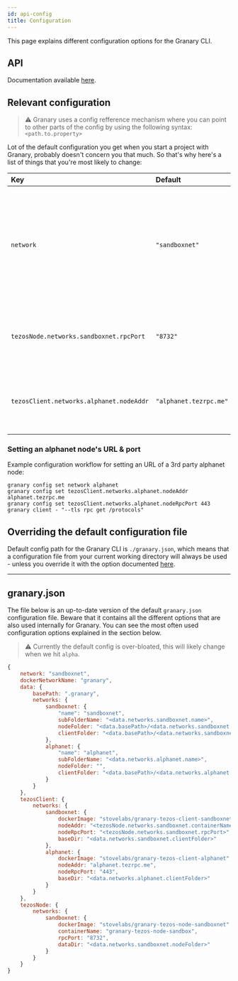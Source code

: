 ```yaml
---
id: api-config
title: Configuration
---
```


This page explains different configuration options for the Granary CLI.

## API

Documentation available [here](api-cli-commands.md#config).

## Relevant configuration

> ⚠️ Granary uses a config refference mechanism where you can point to other parts of the config by using the following syntax: `<path.to.property>`

Lot of the default configuration you get when you start a project with Granary, probably doesn't concern you that much. So that's why here's a list of things that you're most likely to change:

<div class="configuration-table">

|Key |Default |Available |Description|
|:---|:---|:---|:---|
|`network`   | `"sandboxnet"`   |`"sandboxnet"` `"alphanet"`   | Network name used for the node, client, config options etc., update this based on which network you're trying to work with.|
|`tezosNode.networks.sandboxnet.rpcPort`|`"8732"` | Whatever HTTP port your machine allows | Port number used to serve RPC services from the sandboxnet node|
|`tezosClient.networks.alphanet.nodeAddr` |`"alphanet.tezrpc.me"` | Any HTTP/HTTPS URL of an alphanet Tezos node | URL representing an alphanet Tezos node that the client will connect to|

</div>

### Setting an alphanet node's URL & port

Example configuration workflow for setting an URL of a 3rd party alphanet node:

```sh-session
granary config set network alphanet
granary config set tezosClient.networks.alphanet.nodeAddr alphanet.tezrpc.me
granary config set tezosClient.networks.alphanet.nodeRpcPort 443
granary client - "--tls rpc get /protocols" 
```

## Overriding the default configuration file

Default config path for the Granary CLI is `./granary.json`, which means that a configuration file from your current working directory will always be used - unless you override it with the option documented [here](api-cli-commands.md#setting-a-custom-config-path).


---


## granary.json

The file below is an up-to-date version of the default `granary.json` configuration file. Beware that it contains all the different options that are also used internally for Granary. You can see the most often used configuration options explained in the section below.

> ⚠️ Currently the default config is over-bloated, this will likely change when we hit `alpha`.


```js
{
    network: "sandboxnet",
    dockerNetworkName: "granary",
    data: {
        basePath: ".granary",
        networks: {
            sandboxnet: {
                "name": "sandboxnet",
                subFolderName: "<data.networks.sandboxnet.name>",
                nodeFolder: "<data.basePath>/<data.networks.sandboxnet.subFolderName>/node",
                clientFolder: "<data.basePath>/<data.networks.sandboxnet.subFolderName>/client"
            },
            alphanet: {
                "name": "alphanet",
                subFolderName: "<data.networks.alphanet.name>",
                nodeFolder: "",
                clientFolder: "<data.basePath>/<data.networks.alphanet.subFolderName>/client"
            }
        }
    },
    tezosClient: {
        networks: {
            sandboxnet: {
                dockerImage: "stovelabs/granary-tezos-client-sandboxnet",
                nodeAddr: "<tezosNode.networks.sandboxnet.containerName>",
                nodeRpcPort: "<tezosNode.networks.sandboxnet.rpcPort>",
                baseDir: "<data.networks.sandboxnet.clientFolder>"
            },
            alphanet: {
                dockerImage: "stovelabs/granary-tezos-client-alphanet",
                nodeAddr: "alphanet.tezrpc.me",
                nodeRpcPort: "443",
                baseDir: "<data.networks.alphanet.clientFolder>"
            }
        }
    },
    tezosNode: {
        networks: {
            sandboxnet: {
                dockerImage: "stovelabs/granary-tezos-node-sandboxnet",
                containerName: "granary-tezos-node-sandbox",
                rpcPort: "8732",
                dataDir: "<data.networks.sandboxnet.nodeFolder>"
            }
        }
    }
}
```
